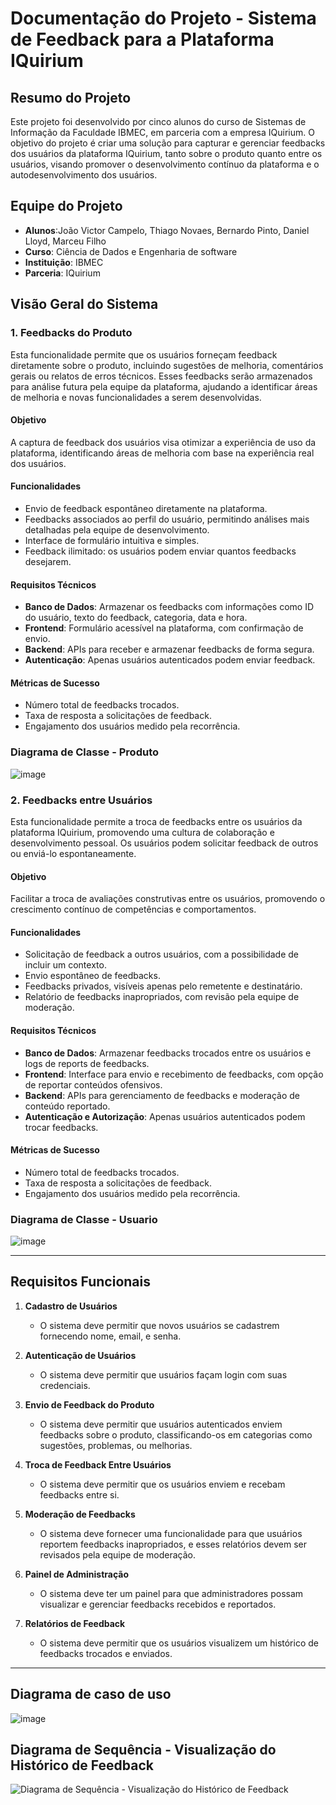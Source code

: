 # Documentação do Projeto - Sistema de Feedback para a Plataforma IQuirium

## Resumo do Projeto
Este projeto foi desenvolvido por cinco alunos do curso de Sistemas de Informação da Faculdade IBMEC, em parceria com a empresa IQuirium. O objetivo do projeto é criar uma solução para capturar e gerenciar feedbacks dos usuários da plataforma IQuirium, tanto sobre o produto quanto entre os usuários, visando promover o desenvolvimento contínuo da plataforma e o autodesenvolvimento dos usuários.

## Equipe do Projeto
- **Alunos**:João Victor Campelo, Thiago Novaes, Bernardo Pinto, Daniel Lloyd, Marceu Filho
- **Curso**: Ciência de Dados e Engenharia de software 
- **Instituição**: IBMEC
- **Parceria**: IQuirium

## Visão Geral do Sistema

### 1. Feedbacks do Produto
Esta funcionalidade permite que os usuários forneçam feedback diretamente sobre o produto, incluindo sugestões de melhoria, comentários gerais ou relatos de erros técnicos. Esses feedbacks serão armazenados para análise futura pela equipe da plataforma, ajudando a identificar áreas de melhoria e novas funcionalidades a serem desenvolvidas.

#### Objetivo
A captura de feedback dos usuários visa otimizar a experiência de uso da plataforma, identificando áreas de melhoria com base na experiência real dos usuários.

#### Funcionalidades
- Envio de feedback espontâneo diretamente na plataforma.
- Feedbacks associados ao perfil do usuário, permitindo análises mais detalhadas pela equipe de desenvolvimento.
- Interface de formulário intuitiva e simples.
- Feedback ilimitado: os usuários podem enviar quantos feedbacks desejarem.

#### Requisitos Técnicos
- **Banco de Dados**: Armazenar os feedbacks com informações como ID do usuário, texto do feedback, categoria, data e hora.
- **Frontend**: Formulário acessível na plataforma, com confirmação de envio.
- **Backend**: APIs para receber e armazenar feedbacks de forma segura.
- **Autenticação**: Apenas usuários autenticados podem enviar feedback.

#### Métricas de Sucesso
- Número total de feedbacks trocados.
- Taxa de resposta a solicitações de feedback.
- Engajamento dos usuários medido pela recorrência.

### Diagrama de Classe - Produto

![image](https://github.com/user-attachments/assets/8ea2ff53-faa6-42a0-9576-6380dba3e6cb)


### 2. Feedbacks entre Usuários
Esta funcionalidade permite a troca de feedbacks entre os usuários da plataforma IQuirium, promovendo uma cultura de colaboração e desenvolvimento pessoal. Os usuários podem solicitar feedback de outros ou enviá-lo espontaneamente.

#### Objetivo
Facilitar a troca de avaliações construtivas entre os usuários, promovendo o crescimento contínuo de competências e comportamentos.

#### Funcionalidades
- Solicitação de feedback a outros usuários, com a possibilidade de incluir um contexto.
- Envio espontâneo de feedbacks.
- Feedbacks privados, visíveis apenas pelo remetente e destinatário.
- Relatório de feedbacks inapropriados, com revisão pela equipe de moderação.

#### Requisitos Técnicos
- **Banco de Dados**: Armazenar feedbacks trocados entre os usuários e logs de reports de feedbacks.
- **Frontend**: Interface para envio e recebimento de feedbacks, com opção de reportar conteúdos ofensivos.
- **Backend**: APIs para gerenciamento de feedbacks e moderação de conteúdo reportado.
- **Autenticação e Autorização**: Apenas usuários autenticados podem trocar feedbacks.

#### Métricas de Sucesso
- Número total de feedbacks trocados.
- Taxa de resposta a solicitações de feedback.
- Engajamento dos usuários medido pela recorrência.

### Diagrama de Classe - Usuario 
![image](https://github.com/user-attachments/assets/cfdace77-0854-4028-ab26-23d42b763ed9)

---

## Requisitos Funcionais

1. **Cadastro de Usuários**
   - O sistema deve permitir que novos usuários se cadastrem fornecendo nome, email, e senha.
   
2. **Autenticação de Usuários**
   - O sistema deve permitir que usuários façam login com suas credenciais.
   
3. **Envio de Feedback do Produto**
   - O sistema deve permitir que usuários autenticados enviem feedbacks sobre o produto, classificando-os em categorias como sugestões, problemas, ou melhorias.

4. **Troca de Feedback Entre Usuários**
   - O sistema deve permitir que os usuários enviem e recebam feedbacks entre si.

5. **Moderação de Feedbacks**
   - O sistema deve fornecer uma funcionalidade para que usuários reportem feedbacks inapropriados, e esses relatórios devem ser revisados pela equipe de moderação.

6. **Painel de Administração**
   - O sistema deve ter um painel para que administradores possam visualizar e gerenciar feedbacks recebidos e reportados.

7. **Relatórios de Feedback**
   - O sistema deve permitir que os usuários visualizem um histórico de feedbacks trocados e enviados.

---
## Diagrama de caso de uso
![image](https://github.com/user-attachments/assets/f4996cbe-75dc-4675-b388-dd74bf82cc97)

## Diagrama de Sequência - Visualização do Histórico de Feedback
![Diagrama de Sequência - Visualização do Histórico de Feedback](https://github.com/user-attachments/assets/04af0a52-03c4-46c2-b47e-7781b051fe58)


